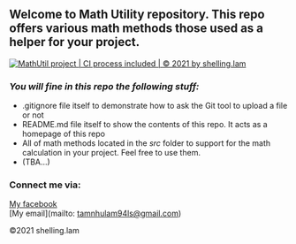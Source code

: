 ## Welcome to Math Utility repository. This repo offers various math methods those used as a helper for your project.

[![MathUtil project | CI process included | © 2021 by shelling.lam](https://github.com/shelling94/math-util/actions/workflows/mathutil-ci-actions.yml/badge.svg)](https://github.com/shelling94/math-util/actions/workflows/mathutil-ci-actions.yml)

### *_You will fine in this repo the following stuff:_*
* .gitignore file itself to demonstrate how to ask the Git tool to upload a file or not
* README.md file itself to show the contents of this repo. It acts as a homepage of this repo
* All of math methods located in the *src* folder to support for the math calculation in your project. Feel free to use them.
* (TBA...)

### Connect me via:
[My facebook](https://facebook.com/ltnhu.shelling)  
[My email](mailto: tamnhulam94ls@gmail.com)

©2021 shelling.lam


